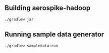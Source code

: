 Building aerospike-hadoop
----------------------------------------------------------------

    ./gradlew jar


Running sample data generator
----------------------------------------------------------------

    ./gradlew sampledata:run


